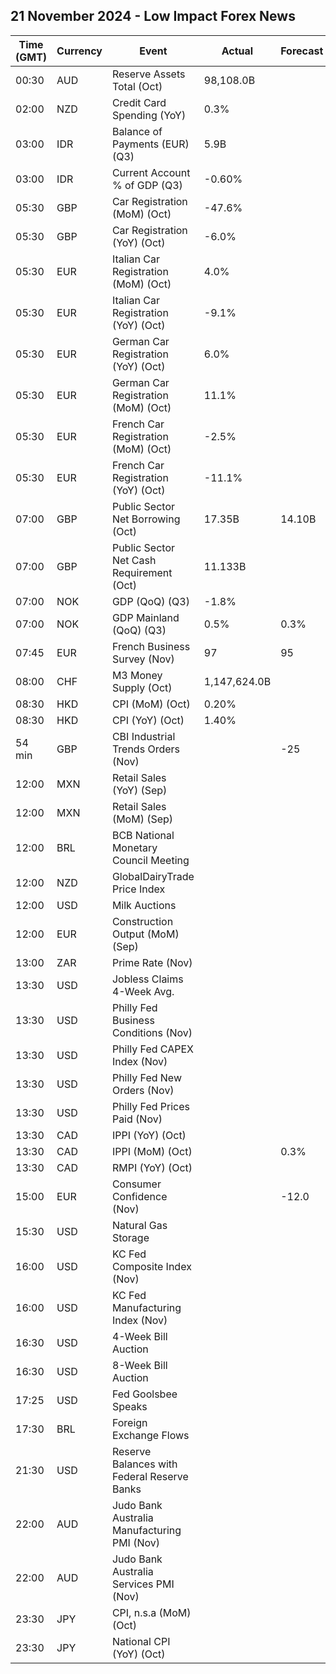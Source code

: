 ## 21 November 2024 - Low Impact Forex News

| Time (GMT) | Currency | Event | Actual | Forecast | Previous |
|------|----------|-------|--------|----------|----------|
| 00:30 | AUD | Reserve Assets Total (Oct) | 98,108.0B |  | 92,954.0B |
| 02:00 | NZD | Credit Card Spending (YoY) | 0.3% |  | -3.1% |
| 03:00 | IDR | Balance of Payments (EUR) (Q3) | 5.9B |  | -0.6B |
| 03:00 | IDR | Current Account % of GDP (Q3) | -0.60% |  | -0.90% |
| 05:30 | GBP | Car Registration (MoM) (Oct) | -47.6% |  | 225.4% |
| 05:30 | GBP | Car Registration (YoY) (Oct) | -6.0% |  | 1.0% |
| 05:30 | EUR | Italian Car Registration (MoM) (Oct) | 4.0% |  | 76.0% |
| 05:30 | EUR | Italian Car Registration (YoY) (Oct) | -9.1% |  | -10.7% |
| 05:30 | EUR | German Car Registration (YoY) (Oct) | 6.0% |  | -7.0% |
| 05:30 | EUR | German Car Registration (MoM) (Oct) | 11.1% |  | 5.8% |
| 05:30 | EUR | French Car Registration (MoM) (Oct) | -2.5% |  | 61.7% |
| 05:30 | EUR | French Car Registration (YoY) (Oct) | -11.1% |  | -11.1% |
| 07:00 | GBP | Public Sector Net Borrowing (Oct) | 17.35B | 14.10B | 16.14B |
| 07:00 | GBP | Public Sector Net Cash Requirement (Oct) | 11.133B |  | -20.446B |
| 07:00 | NOK | GDP (QoQ) (Q3) | -1.8% |  | 2.0% |
| 07:00 | NOK | GDP Mainland (QoQ) (Q3) | 0.5% | 0.3% | 0.3% |
| 07:45 | EUR | French Business Survey (Nov) | 97 | 95 | 93 |
| 08:00 | CHF | M3 Money Supply (Oct) | 1,147,624.0B |  | 1,148,212.0B |
| 08:30 | HKD | CPI (MoM) (Oct) | 0.20% |  | 0.10% |
| 08:30 | HKD | CPI (YoY) (Oct) | 1.40% |  | 2.20% |
| 54 min | GBP | CBI Industrial Trends Orders (Nov) |  | -25 | -27 |
| 12:00 | MXN | Retail Sales (YoY) (Sep) |  |  | -0.8% |
| 12:00 | MXN | Retail Sales (MoM) (Sep) |  |  | 0.1% |
| 12:00 | BRL | BCB National Monetary Council Meeting |  |  |  |
| 12:00 | NZD | GlobalDairyTrade Price Index |  |  | 4.8% |
| 12:00 | USD | Milk Auctions |  |  | 3,997.0 |
| 12:00 | EUR | Construction Output (MoM) (Sep) |  |  | 0.10% |
| 13:00 | ZAR | Prime Rate (Nov) |  |  | 11.50% |
| 13:30 | USD | Jobless Claims 4-Week Avg. |  |  | 221.00K |
| 13:30 | USD | Philly Fed Business Conditions (Nov) |  |  | 36.7 |
| 13:30 | USD | Philly Fed CAPEX Index (Nov) |  |  | 23.50 |
| 13:30 | USD | Philly Fed New Orders (Nov) |  |  | 14.2 |
| 13:30 | USD | Philly Fed Prices Paid (Nov) |  |  | 29.70 |
| 13:30 | CAD | IPPI (YoY) (Oct) |  |  | -0.9% |
| 13:30 | CAD | IPPI (MoM) (Oct) |  | 0.3% | -0.6% |
| 13:30 | CAD | RMPI (YoY) (Oct) |  |  | -8.8% |
| 15:00 | EUR | Consumer Confidence (Nov) |  | -12.0 | -12.5 |
| 15:30 | USD | Natural Gas Storage |  |  | 42B |
| 16:00 | USD | KC Fed Composite Index (Nov) |  |  | -4 |
| 16:00 | USD | KC Fed Manufacturing Index (Nov) |  |  | 0 |
| 16:30 | USD | 4-Week Bill Auction |  |  | 4.510% |
| 16:30 | USD | 8-Week Bill Auction |  |  | 4.460% |
| 17:25 | USD | Fed Goolsbee Speaks |  |  |  |
| 17:30 | BRL | Foreign Exchange Flows |  |  | -0.326B |
| 21:30 | USD | Reserve Balances with Federal Reserve Banks |  |  | 3.192T |
| 22:00 | AUD | Judo Bank Australia Manufacturing PMI (Nov) |  |  | 47.3 |
| 22:00 | AUD | Judo Bank Australia Services PMI (Nov) |  |  | 51.0 |
| 23:30 | JPY | CPI, n.s.a (MoM) (Oct) |  |  | -0.3% |
| 23:30 | JPY | National CPI (YoY) (Oct) |  |  | 2.5% |
